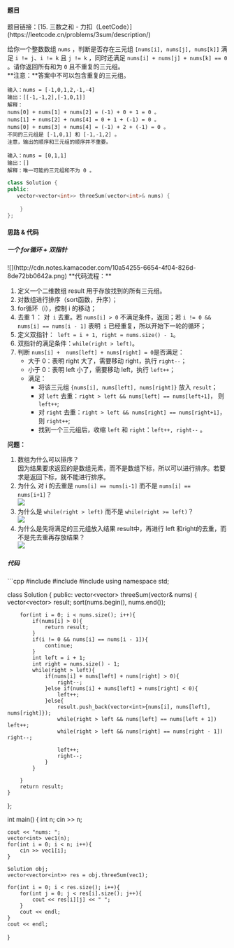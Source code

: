 <h4 id="vL59j">题目</h4>
题目链接：[15. 三数之和 - 力扣（LeetCode）](https://leetcode.cn/problems/3sum/description/)

给你一个整数数组 `nums` ，判断是否存在三元组 `[nums[i], nums[j], nums[k]]` 满足 `i != j`、`i != k` 且 `j != k` ，同时还满足 `nums[i] + nums[j] + nums[k] == 0` 。请你返回所有和为 `0` 且不重复的三元组。  
**注意：**答案中不可以包含重复的三元组。

```plain
输入：nums = [-1,0,1,2,-1,-4]
输出：[[-1,-1,2],[-1,0,1]]
解释：
nums[0] + nums[1] + nums[2] = (-1) + 0 + 1 = 0 。
nums[1] + nums[2] + nums[4] = 0 + 1 + (-1) = 0 。
nums[0] + nums[3] + nums[4] = (-1) + 2 + (-1) = 0 。
不同的三元组是 [-1,0,1] 和 [-1,-1,2] 。
注意，输出的顺序和三元组的顺序并不重要。
```

```plain
输入：nums = [0,1,1]
输出：[]
解释：唯一可能的三元组和不为 0 。
```

```cpp
class Solution {
public:
   vector<vector<int>> threeSum(vector<int>& nums) {
        
    }
};
```



<h4 id="A3DHe">思路 & 代码</h4>
<h5 id="tzQsg">一个 for循环 + 双指针</h5>
![](http://cdn.notes.kamacoder.com/10a54255-6654-4f04-826d-8de72bb0642a.png)  
**代码流程：**

1. 定义一个二维数组 result 用于存放找到的所有三元组。
2. 对数组进行排序（sort函数，升序）；
3. for循环（i），控制 i 的移动；
4. 去重 1 ： 对` i` 去重。若 `nums[i] > 0` 不满足条件，返回；若 `i != 0 && nums[i] == nums[i - 1]` 表明` i` 已经重复，所以开始下一轮的循环；
5. 定义双指针：` left = i + 1, right = nums.size() - 1`。
6. 双指针的满足条件：`while(right > left)`。
7. 判断 `nums[i] +  nums[left] + nums[right] = 0`是否满足：
    - 大于 0：表明 right 大了，需要移动 right，执行 `right--`；
    - 小于 0：表明 left 小了，需要移动 left，执行 `left++`；
    - 满足：
        * 将该三元组 `{nums[i], nums[left], nums[right]}` 放入 `result`；
        * 对 `left` 去重：`right > left && nums[left] == nums[left+1]`， 则 `left++`;
        * 对 `right` 去重：`right > left && nums[right] == nums[right+1]`， 则 `right++`;
        * 找到一个三元组后，收缩 `left` 和 `right`：`left++, right--` 。

**问题：**

1. 数组为什么可以排序？  
因为结果要求返回的是数组元素，而不是数组下标，所以可以进行排序。若要求是返回下标，就不能进行排序。
2. 为什么 对 i 的去重是 `nums[i] == nums[i-1]` 而不是 `nums[i] == nums[i+1]`？  
![](http://cdn.notes.kamacoder.com/7aec0a11-a08c-4998-a2dc-bf9c3a503bb8.png)
3. 为什么是 `while(right > left)` 而不是 `while(right >= left)`？  
![](http://cdn.notes.kamacoder.com/559081d9-a4b4-4348-80a8-b882ffe92b4a.png)
4. 为什么是先将满足的三元组放入结果 result中，再进行 left 和right的去重，而不是先去重再存放结果？  
![](http://cdn.notes.kamacoder.com/9375f6a5-dc47-4d72-9229-2c3c709cef47.png)

<h5 id="jy1dy">代码</h5>
```cpp
#include <iostream>
#include <vector>
#include <algorithm>
using namespace std;

class Solution {
public:
    vector<vector<int>> threeSum(vector<int>& nums) {
        vector<vector<int>> result;
        sort(nums.begin(), nums.end());

        for(int i = 0; i < nums.size(); i++){
            if(nums[i] > 0){
                return result;
            }
            if(i != 0 && nums[i] == nums[i - 1]){
                continue;
            }
            int left = i + 1;
            int right = nums.size() - 1;
            while(right > left){
                if(nums[i] + nums[left] + nums[right] > 0){
                    right--;
                }else if(nums[i] + nums[left] + nums[right] < 0){
                    left++;
                }else{
                    result.push_back(vector<int>{nums[i], nums[left], nums[right]});
                    while(right > left && nums[left] == nums[left + 1]) left++;
                    while(right > left && nums[right] == nums[right - 1]) right--;

                    left++;
                    right--;
                }
            }

        }
        return result;
    }
};

int main() {
    int n;
    cin >> n;

    cout << "nums: ";
    vector<int> vec1(n);
    for(int i = 0; i < n; i++){
        cin >> vec1[i];
    }

    Solution obj;
    vector<vector<int>> res = obj.threeSum(vec1);

    for(int i = 0; i < res.size(); i++){
        for(int j = 0; j < res[i].size(); j++){
            cout << res[i][j] << " ";
        }
        cout << endl;
    }
    cout << endl;
}
```

